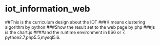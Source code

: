 # iot_information_web
##This is the curriculum design about the IOT
###K means clustering algorithm by python
###Show the result set to the web page by php
###js is the chart.js
####and the runtime environment in IIS6 or 7. python2.7,php5.5,mysql5.6.
